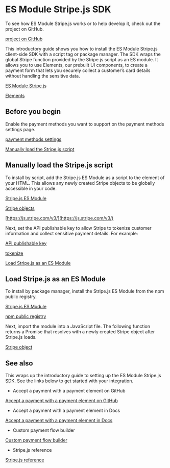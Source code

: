 # ES Module Stripe.js SDK

To see how ES Module Stripe.js works or to help develop it, check out the project on GitHub.

[project on GitHub](https://github.com/stripe/stripe-js)

This introductory guide shows you how to install the ES Module Stripe.js client-side SDK with a script tag or package manager. The SDK wraps the global Stripe function provided by the Stripe.js script as an ES module. It allows you to use Elements, our prebuilt UI components, to create a payment form that lets you securely collect a customer’s card details without handling the sensitive data.

[ES Module Stripe.js](https://github.com/stripe/stripe-js)

[Elements](/payments/elements)

## Before you begin

Enable the payment methods you want to support on the payment methods settings page.

[payment methods settings](https://dashboard.stripe.com/settings/payment_methods)

[Manually load the Stripe.js script](#web-stripejs-html)

## Manually load the Stripe.js script

To install by script, add the Stripe.js ES Module as a script to the <head> element of your HTML. This allows any newly created Stripe objects to be globally accessible in your code.

[Stripe.js ES Module](https://github.com/stripe/stripe-js)

[Stripe objects](/js#stripe-function)

[https://js.stripe.com/v3/](https://js.stripe.com/v3/)

Next, set the API publishable key to allow Stripe to tokenize customer information and collect sensitive payment details. For example:

[API publishable key](https://dashboard.stripe.com/test/apikeys)

[tokenize](/api/tokens)

[Load Stripe.js as an ES Module](#web-stripejs-esmodule)

## Load Stripe.js as an ES Module

To install by package manager, install the Stripe.js ES Module from the npm public registry.

[Stripe.js ES Module](https://github.com/stripe/stripe-js)

[npm public registry](https://www.npmjs.com/)

Next, import the module into a JavaScript file. The following function returns a Promise that resolves with a newly created Stripe object after Stripe.js loads.

[Stripe object](/js#stripe-function)

## See also

This wraps up the introductory guide to setting up the ES Module Stripe.js SDK. See the links below to get started with your integration.

- Accept a payment with a payment element on GitHub

[Accept a payment with a payment element on GitHub](https://github.com/stripe-samples/accept-a-payment/tree/main/payment-element)

- Accept a payment with a payment element in Docs

[Accept a payment with a payment element in Docs](/payments/accept-a-payment?ui=elements&client=html)

- Custom payment flow builder

[Custom payment flow builder](/payments/quickstart)

- Stripe.js reference

[Stripe.js reference](/js)
